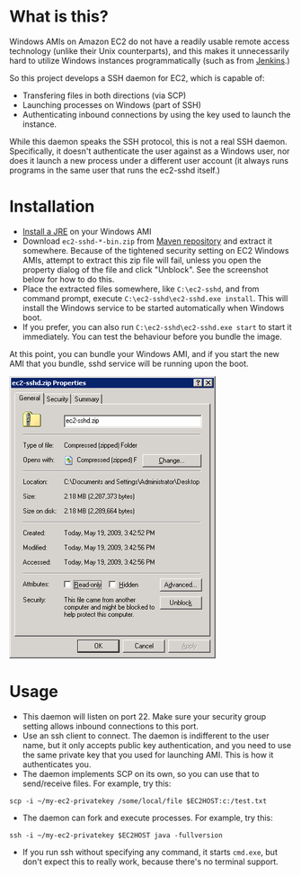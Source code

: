 # What is this?

Windows AMIs on Amazon EC2 do not have a readily usable remote access technology (unlike their Unix counterparts),
and this makes it unnecessarily hard to utilize Windows instances programmatically
(such as from [Jenkins](http://jenkins-ci.org/).)

So this project develops a SSH daemon for EC2, which is capable of:

* Transfering files in both directions (via SCP)
* Launching processes on Windows (part of SSH)
* Authenticating inbound connections by using the key used to launch the instance.

While this daemon speaks the SSH protocol, this is not a real SSH daemon. Specifically,
it doesn't authenticate the user against as a Windows user, nor does it launch a new process
under a different user account (it always runs programs in the same user that runs the ec2-sshd itself.)

# Installation

* [Install a JRE](http://java.com/) on your Windows AMI
* Download `ec2-sshd-*-bin.zip` from [Maven repository](http://search.maven.org/#search%7Cgav%7C1%7Cg%3A%22org.jvnet.ec2-sshd%22%20AND%20a%3A%22ec2-sshd%22)
and extract it somewhere. Because of the tightened security setting on EC2 Windows AMIs, attempt to extract
this zip file will fail, unless you open the property dialog of the file and click "Unblock".
See the screenshot below for how to do this.
* Place the extracted files somewhere, like `C:\ec2-sshd`, and from command prompt, execute
`C:\ec2-sshd\ec2-sshd.exe install`. This will install the Windows service to be started automatically
when Windows boot.
* If you prefer, you can also run `C:\ec2-sshd\ec2-sshd.exe start` to start it immediately. You can test the behaviour before you bundle the image.

At this point, you can bundle your Windows AMI, and if you start the new AMI that you bundle, sshd
service will be running upon the boot.

![Security Dialog](security.png)

# Usage

* This daemon will listen on port 22. Make sure your security group setting allows inbound connections to this port.
* Use an ssh client to connect. The daemon is indifferent to the user name, but it only accepts public key authentication,
and you need to use the same private key that you used for launching AMI. This is how it authenticates you.
* The daemon implements SCP on its own, so you can use that to send/receive files. For example, try this:
```
scp -i ~/my-ec2-privatekey /some/local/file $EC2HOST:c:/test.txt
```
* The daemon can fork and execute processes. For example, try this:
```
ssh -i ~/my-ec2-privatekey $EC2HOST java -fullversion
```
* If you run ssh without specifying any command, it starts `cmd.exe`, but don't expect this to really work,
because there's no terminal support.
